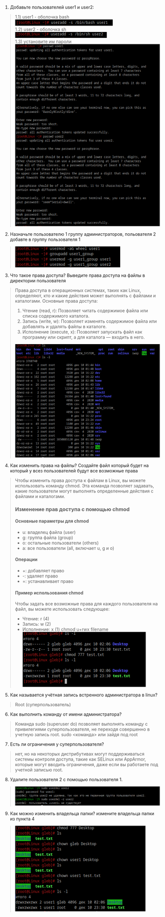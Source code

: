 1. Добавьте пользователей user1 и user2:   
>1.1) user1 - оболочка bash<br />
>![alt text](https://github.com/kryfaertop/Tasks_241/blob/my-report/2-User%20manage_answer/screenshot/1.png?raw=true)<br />
1.2) user2 - оболочка sh<br />
>![alt text](https://github.com/kryfaertop/Tasks_241/blob/my-report/2-User%20manage_answer/screenshot/2.png?raw=true)<br />
1.3) установите им пароли
>![alt text](https://github.com/kryfaertop/Tasks_241/blob/my-report/2-User%20manage_answer/screenshot/3.png?raw=true)<br />
>
2. Назначьте пользователю 1 группу администраторов, польователя 2 добавте в группу пользователя 1<br />
>![alt text](https://github.com/kryfaertop/Tasks_241/blob/my-report/2-User%20manage_answer/screenshot/4.png?raw=true)<br />
3. Что такое права доступа? Выведите права доступа на файлы в директории пользователя
>Права доступа в операционных системах, таких как Linux, определяют, кто и какие действия может выполнять с файлами и каталогами. Основные права доступа:
>1) Чтение (read, r): Позволяет читать содержимое файла или списка содержимого каталога.
>2) Запись (write, w): Позволяет изменять содержимое файла или добавлять и удалять файлы в каталоге.
>3) Исполнение (execute, x): Позволяет запускать файл как программу или скрипт, а для каталога — входить в него.<br />
>
>![alt text](https://github.com/kryfaertop/Tasks_241/blob/my-report/2-User%20manage_answer/screenshot/5.png?raw=true)<br />
4. Как изменить права на файлы? Создайте файл который будет на который у всез пользователей будут все возможные права
>Чтобы изменить права доступа к файлам в Linux, вы можете использовать команду chmod. Эта команда позволяет задавать, какие пользователи могут выполнять определенные действия с файлами и каталогами.
>### Изменение прав доступа с помощью chmod
>
>#### Основные параметры для chmod
>- u: владелец файла (user)
>- g: группа файла (group)
>- o: остальные пользователи (others)
>- a: все пользователи (all, включает u, g и o)
>
>#### Операции
>- +: добавляет право
>- -: удаляет право
>- =: устанавливает право
>
>#### Пример использования chmod
>Чтобы задать все возможные права для каждого пользователя на файл, вы можете использовать следующее:
>- Чтение: r (4)
>- Запись: w (2)
>- Исполнение: x (1)
>chmod u+rwx filename<br />
>![alt text](https://github.com/kryfaertop/Tasks_241/blob/my-report/2-User%20manage_answer/screenshot/6.png?raw=true)<br />
5. Как называется учётная запись встренного администратора в linux?
>Root (суперпользователь)
6. Как выполнить команду от имени администратора?
>Команда sudo (superuser do) позволяет выполнять команду с привилегиями суперпользователя, не переходя совершенно в учетную запись root.
>sudo <команда>
>  или зайдя под root
7. Есть ли ограничения у суперпользователя?
>нет, но на некоторых дистрибутивах могут поддерживаться системы контроля доступа, такие как SELinux или AppArmor, которые могут вводить ограничения, даже если вы работаете под учетной записью root.
8. Удалите пользователя 2 с помощью пользователя 1.<br />
>![alt text](https://github.com/kryfaertop/Tasks_241/blob/my-report/2-User%20manage_answer/screenshot/7.png?raw=true)<br />
9. Как можно изменить владельца папки? измените владельца папки из пункта 4<br />
>![alt text](https://github.com/kryfaertop/Tasks_241/blob/my-report/2-User%20manage_answer/screenshot/8.png?raw=true)<br />
